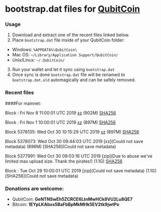 # bootstrap.dat files for [QubitCoin](https://qubitcoin.cc/)

### Usage

1. Download and extract one of the recent files linked below.
2. Place `bootstrap.dat` file inside of your QubitCoin folder:
 - Windows: `%APPDATA%\QubitCoin\`
 - Mac OS: `~/Library/Application Support/QubitCoin/`
 - Unix/Linux: `~/.QubitCoin/`
3. Run your wallet and let it sync using `bootstrap.dat`
4. Once sync is done `bootstrap.dat` file will be renamed to `bootstrap.dat.old` automagically and can be safely removed.

### Recent files

####For mainnet:

Block : Fri Nov  8 11:00:01 UTC 2019 [xz](https://transfer.sh/H9Odr/bootstrap.dat.20191108.tar.xz) (902M) [SHA256](https://transfer.sh/AGVCx/sha256.txt)

Block : Fri Nov  1 10:00:01 UTC 2019 [xz](https://transfer.sh/jCNLs/bootstrap.dat.20191101.tar.xz) (897M) [SHA256](https://transfer.sh/rZpTI/sha256.txt)

Block 5378135: Wed Oct 30 10:15:29 UTC 2019 [xz](https://transfer.sh/z6KtP/bootstrap.dat.20191030.tar.xz) (897M) [SHA256](https://transfer.sh/Ip8C0/sha256.txt)

Block 5378073: Wed Oct 30 09:44:03 UTC 2019 [xz](Could not save metadata) (896M) [SHA256](Could not save metadata)

Block 5377991: Wed Oct 30 09:03:16 UTC 2019 [zip](Due to abuse we've limited max upload size. Thank the pirates!) (1.1G) [SHA256](https://transfer.sh/HC6G/sha256.txt)

Block : Tue Oct 29 10:00:01 UTC 2019 [zip](Could not save metadata) (1.1G) [SHA256](Could not save metadata)

### Donations are welcome:

- QubitCoin: **GeNTNSwEh5ZCRCE6LtnMwHCk8VU2Lu8QE7**
- Bitcoin: **1EYpLKAbxs5BaFbBpMkMHk5EV2tk9jwtPo**
